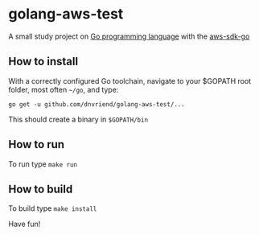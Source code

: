 # golang-aws-test
A small study project on [Go programming language](https://golang.org/) with the [aws-sdk-go](https://github.com/aws/aws-sdk-go)

## How to install
With a correctly configured Go toolchain, navigate to your $GOPATH root folder, most often `~/go`, and type:

```
go get -u github.com/dnvriend/golang-aws-test/...
```

This should create a binary in `$GOPATH/bin`

## How to run
To run type `make run`

## How to build
To build type `make install`

Have fun!
